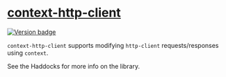 # [context-http-client][]

[![Version badge][]][version]

`context-http-client` supports modifying `http-client` requests/responses using
`context`.

See the Haddocks for more info on the library.

[context-http-client]: https://github.com/jship/context/context-http-client
[Version badge]: https://img.shields.io/hackage/v/context-http-client?color=brightgreen&label=version&logo=haskell
[version]: https://hackage.haskell.org/package/context-http-client
